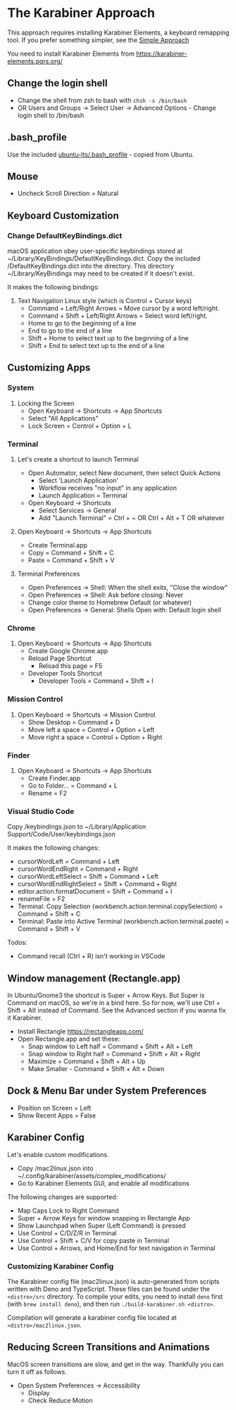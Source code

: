 # The Karabiner Approach

This approach requires installing Karabiner Elements, a keyboard remapping tool.
If you prefer something simpler, see the [Simple Approach](Simple.md)

You need to install Karabiner Elements from https://karabiner-elements.pqrs.org/

## Change the login shell

- Change the shell from zsh to bash with `chsh -s /bin/bash`
- OR Users and Groups -> Select User -> Advanced Options - Change login shell to /bin/bash

## .bash_profile

Use the included [ubuntu-lts/.bash_profile](ubuntu-lts/.bash_profile) - copied from Ubuntu.

## Mouse

- Uncheck Scroll Direction = Natural

## Keyboard Customization

### Change DefaultKeyBindings.dict

macOS application obey user-specific keybindings stored at ~/Library/KeyBindings/DefaultKeyBindings.dict.
Copy the included <distro>/DefaultKeyBindings.dict into the directory. This directory ~/Library/KeyBindings may need to be created if it doesn't exist.

It makes the following bindings:

1. Text Navigation Linux style (which is Control + Cursor keys)
   - Command + Left/Right Arrows = Move cursor by a word left/right.
   - Command + Shift + Left/Right Arrows = Select word left/right.
   - Home to go to the beginning of a line
   - End to go to the end of a line
   - Shift + Home to select text up to the beginning of a line
   - Shift + End to select text up to the end of a line

## Customizing Apps

### System

1. Locking the Screen
   - Open Keyboard -> Shortcuts -> App Shortcuts
   - Select "All Applications"
   - Lock Screen = Control + Option + L

### Terminal

1. Let's create a shortcut to launch Terminal

   - Open Automator, select New document, then select Quick Actions
     - Select 'Launch Application'
     - Workflow receives "no input" in any application
     - Launch Application = Terminal
   - Open Keyboard -> Shortcuts
     - Select Services -> General
     - Add "Launch Terminal" = Ctrl + ~ OR Ctrl + Alt + T OR whatever

2. Open Keyboard -> Shortcuts -> App Shortcuts

   - Create Terminal.app
   - Copy = Command + Shift + C
   - Paste = Command + Shift + V

3. Terminal Preferences
   - Open Preferences -> Shell: When the shell exits, "Close the window"
   - Open Preferences -> Shell: Ask before closing: Never
   - Change color theme to Homebrew Default (or whatever)
   - Open Preferences -> General: Shells Open with: Default login shell

### Chrome

1. Open Keyboard -> Shortcuts -> App Shortcuts
   - Create Google Chrome.app
   - Reload Page Shortcut
     - Reload this page = F5
   - Developer Tools Shortcut
     - Developer Tools = Command + Shift + I

### Mission Control

1. Open Keyboard -> Shortcuts -> Mission Control
   - Show Desktop = Command + D
   - Move left a space = Control + Option + Left
   - Move right a space = Control + Option + Right

### Finder

1. Open Keyboard -> Shortcuts -> App Shortcuts
   - Create Finder.app
   - Go to Folder... = Command + L
   - Rename = F2

### Visual Studio Code

Copy <distro>/keybindings.json to ~/Library/Application Support/Code/User/keybindings.json

It makes the following changes:
- cursorWordLeft = Command + Left
- cursorWordEndRight = Command + Right
- cursorWordLeftSelect = Shift + Command + Left
- cursorWordEndRightSelect = Shift + Command + Right
- editor.action.formatDocument = Shift + Command + I
- renameFile = F2
- Terminal: Copy Selection (workbench.action.terminal.copySelection) = Command + Shift + C
- Terminal: Paste into Active Terminal (workbench.action.terminal.paste) = Command + Shift + V

Todos:
- Command recall (Ctrl + R) isn't working in VSCode

## Window management (Rectangle.app)

In Ubuntu/Gnome3 the shortcut is Super + Arrow Keys. But Super is Command on macOS, so we're in a bind here.
So for now, we'll use Ctrl + Shift + Alt instead of Command. See the Advanced section if you wanna fix it Karabiner.

- Install Rectangle https://rectangleapp.com/
- Open Rectangle.app and set these:
  - Snap window to Left half = Command + Shift + Alt + Left
  - Snap window to Right half = Command + Shift + Alt + Right
  - Maximize = Command + Shift + Alt + Up
  - Make Smaller - Command + Shift + Alt + Down

## Dock & Menu Bar under System Preferences

- Position on Screen = Left
- Show Recent Apps = False

## Karabiner Config

Let's enable custom modifications.

- Copy <distro>/mac2linux.json into ~/.config/karabiner/assets/complex_modifications/
- Go to Karabiner Elements GUI, and enable all modifications

The following changes are supported:

- Map Caps Lock to Right Command
- Super + Arrow Keys for window snapping in Rectangle App
- Show Launchpad when Super (Left Command) is pressed
- Use Control + C/D/Z/R in Terminal
- Use Control + Shift + C/V for copy paste in Terminal
- Use Control + Arrows, and Home/End for text navigation in Terminal

### Customizing Karabiner Config

The Karabiner config file (mac2linux.json) is auto-generated from scripts written with Deno and TypeScript. These files can be found under the `<distro>/src` directory.
To compile your edits, you need to install `deno` first (with `brew install deno`), and then run `./build-karabiner.sh <distro>`.

Compilation will generate a karabiner config file located at `<distro>/mac2linux.json`.

## Reducing Screen Transitions and Animations

MacOS screen transitions are slow, and get in the way. Thankfully you can turn it off as follows.

- Open System Preferences -> Accessibility
  - Display
  - Check Reduce Motion
